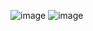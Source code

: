 ![image](https://github.com/user-attachments/assets/5aca4d13-db30-41e5-bdc8-e80eff1dbfc8)
![image](https://github.com/user-attachments/assets/f59ed8f3-2bff-4bff-a421-244808b6587d)
